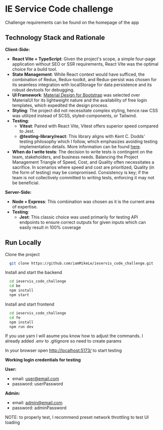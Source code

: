 # IE Service Code challenge

Challenge requirements can be found on the homepage of the app

## Technology Stack and Rationale

**Client-Side:**

- **React Vite + TypeScript**: Given the project's scope, a simple four-page application without SEO or SSR requirements, React Vite was the optimal choice for a build tool.
- **State Management**: While React context would have sufficed, the combination of Redux, Redux-toolkit, and Redux-persist was chosen for its seamless integration with localStorage for data persistence and its robust devtools for debugging.
- **UI Framework**: [Material Design for Bootstrap](https://mdbootstrap.com/) was selected over MaterialUI for its lightweight nature and the availability of free login templates, which expedited the design process.
- **Styling**: The project did not necessitate complex styling, hence raw CSS was utilized instead of SCSS, styled-components, or Tailwind.
- **Testing**:
  - **Vitest**: Paired with React Vite, Vitest offers superior speed compared to Jest.
  - **@testing-library/react**: This library aligns with Kent C. Dodds' testing philosophy which I follow, which emphasizes avoiding testing implementation details. More information can be found [here](https://kentcdodds.com/blog/testing-implementation-details).
- **When do I write tests**: The decision to write tests is contingent on the team, stakeholders, and business needs. Balancing the Project Management Triangle of Speed, Cost, and Quality often necessitates a sacrifice. In scenarios where speed and cost are prioritized, Quality (in the form of testing) may be compromised. Consistency is key; if the team is not collectively committed to writing tests, enforcing it may not be beneficial.

**Server-Side:**

- **Node + Express**: This combination was chosen as it is the current area of expertise.
- **Testing**:
  - **Jest**: This classic choice was used primarily for testing API endpoints to ensure correct outputs for given inputs which can easily result in 100% coverage

## Run Locally

Clone the project

```bash
  git clone https://github.com/iamMikeLe/ieservis_code_challenge.git
```

Install and start the backend

```bash
  cd ieservis_code_challenge
  cd be
  npm install
  npm start
```

Install and start frontend

```bash
  cd ieservis_code_challenge
  cd fe
  npm install
  npm run dev
```

If you use yarn I will asume you know how to adjust the commands. I already added .env to .gitignore so need to create params

In your browser open [http://localhost:5173/](http://localhost:5173/) to start testing

**Working login credentials for testing**

**User:**

- email: user@email.com
- password: userPassword

**Admin:**

- email: admin@email.com
- password: adminPassword

NOTE: to properly test, I recommend preset network throttling to test UI loading
